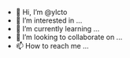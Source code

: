 - 👋 Hi, I’m @ylcto
- 👀 I’m interested in ...
- 🌱 I’m currently learning ...
- 💞️ I’m looking to collaborate on ...
- 📫 How to reach me ...

<!---
ylcto/ylcto is a ✨ special ✨ repository because its `README.md` (this file) appears on your GitHub profile.
You can click the Preview link to take a look at your changes.
--->
